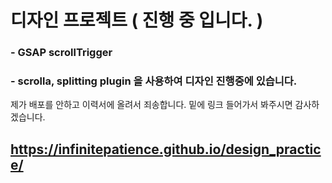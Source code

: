 # 디자인 프로젝트 ( 진행 중 입니다. )

### - GSAP scrollTrigger
### - scrolla, splitting plugin 을 사용하여 디자인 진행중에 있습니다.

제가 배포를 안하고 이력서에 올려서 죄송합니다. 밑에 링크 들어가서 봐주시면 감사하겠습니다.
## https://infinitepatience.github.io/design_practice/

